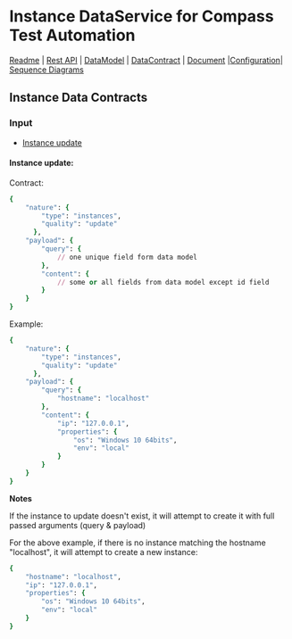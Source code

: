 # Instance DataService for Compass Test Automation
[Readme](README.md) | [Rest API](RESTAPI.md) | [DataModel](DATAMODEL.md) | [DataContract](DATACONTRACT.md) | [Document](DOCUMENTATION.md) |[Configuration](CONFIGURATION.md)| [Sequence Diagrams](https://www.lucidchart.com/documents/edit/9980627b-2d6c-4a15-b610-235575b8801e)

## Instance Data Contracts

### Input
* [Instance update](#instance-update)

#### Instance update:
Contract:
```ruby
{
    "nature": {
        "type": "instances",
        "quality": "update"
      },
    "payload": {
        "query": {
            // one unique field form data model
        },
        "content": {
            // some or all fields from data model except id field
        }        
    }
}
```
Example:
```ruby
{
    "nature": {
        "type": "instances",
        "quality": "update"
      },
    "payload": {
        "query": {
            "hostname": "localhost"
        },
        "content": {
            "ip": "127.0.0.1",
            "properties": {
                "os": "Windows 10 64bits",
                "env": "local"
            }
        }        
    }
}
```

**Notes**

If the instance to update doesn't exist, it will attempt to create it with full passed arguments (query & payload)

For the above example, if there is no instance matching the hostname "localhost", it will attempt to create a new instance:

```ruby
{
    "hostname": "localhost",
    "ip": "127.0.0.1",
    "properties": {
        "os": "Windows 10 64bits",
        "env": "local"
    }
}
```